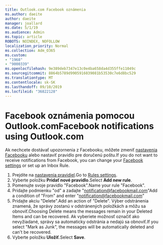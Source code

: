 ```yaml
---
title: Outlook.com Facebook oznámenia
ms.author: daeite
author: daeite
manager: joallard
ms.date: 5/1/19
ms.audience: Admin
ms.topic: article
ROBOTS: NOINDEX, NOFOLLOW
localization_priority: Normal
ms.collection: Adm_O365
ms.custom:
- "1968"
- "9000339"
ms.openlocfilehash: 9e389deb7347e13c0e4ba658da4d355ffe11049c
ms.sourcegitcommit: 8864b5789d9905916039081b53530c7e6d8bc529
ms.translationtype: MT
ms.contentlocale: sk-SK
ms.lasthandoff: 09/10/2019
ms.locfileid: "36822128"
---
```

# <a name="facebook-notifications-using-outlookcom"></a><span data-ttu-id="2807e-102">Facebook oznámenia pomocou Outlook.com</span><span class="sxs-lookup"><span data-stu-id="2807e-102">Facebook notifications using Outlook.com</span></span>

<span data-ttu-id="2807e-103">Ak nechcete dostávať upozornenia z Facebooku, môžete zmeniť [nastavenia Facebooku](https://aka.ms/facebook-notifications-settings) alebo nastaviť pravidlo pre doručenú poštu.</span><span class="sxs-lookup"><span data-stu-id="2807e-103">If you do not want to receive notifications from Facebook, you can change your [Facebook settings](https://aka.ms/facebook-notifications-settings) or set up an Inbox Rule.</span></span>

1. <span data-ttu-id="2807e-104">Prejdite na [nastavenia pravidiel](https://outlook.live.com/mail/options/mail/rules/inboxRules).</span><span class="sxs-lookup"><span data-stu-id="2807e-104">Go to [Rules settings](https://outlook.live.com/mail/options/mail/rules/inboxRules).</span></span>
1. <span data-ttu-id="2807e-105">Vyberte položku **Pridať nové pravidlo**.</span><span class="sxs-lookup"><span data-stu-id="2807e-105">Select **Add new rule**.</span></span>
1. <span data-ttu-id="2807e-106">Pomenujte svoje pravidlo "Facebook".</span><span class="sxs-lookup"><span data-stu-id="2807e-106">Name your rule "Facebook".</span></span>
1. <span data-ttu-id="2807e-107">Pridajte podmienku "od" a zadajte "notification@facebookmail.com"</span><span class="sxs-lookup"><span data-stu-id="2807e-107">Add a condition of "From" and enter "notification@facebookmail.com"</span></span>
1. <span data-ttu-id="2807e-108">Pridajte akciu "Delete".</span><span class="sxs-lookup"><span data-stu-id="2807e-108">Add an action of "Delete".</span></span> <span data-ttu-id="2807e-109">Výber odstránenia znamená, že správy zostanú v odstránených položkách a môžu sa obnoviť.</span><span class="sxs-lookup"><span data-stu-id="2807e-109">Choosing Delete means the messages remain in your Deleted Items and can be recovered.</span></span> <span data-ttu-id="2807e-110">Ak vyberiete možnosť označiť ako nevyžiadané, správy sa automaticky odstránia a nedajú sa obnoviť.</span><span class="sxs-lookup"><span data-stu-id="2807e-110">If you select "Mark as Junk", the messages will be automatically deleted and can't be recovered.</span></span>
1. <span data-ttu-id="2807e-111">Vyberte položku **Uložiť**.</span><span class="sxs-lookup"><span data-stu-id="2807e-111">Select **Save**.</span></span>